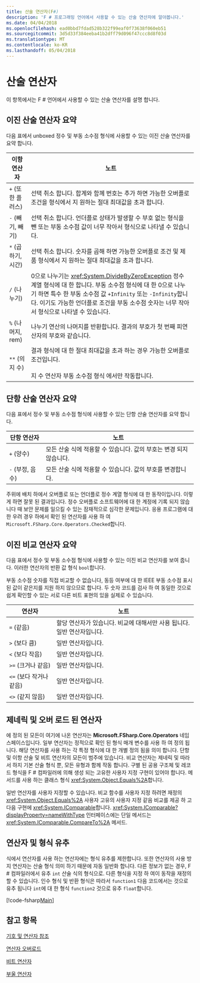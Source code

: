 ```yaml
---
title: 산술 연산자(F#)
description: 'F # 프로그래밍 언어에서 사용할 수 있는 산술 연산자에 알아봅니다.'
ms.date: 04/04/2018
ms.openlocfilehash: ead0bbd7fdad528b322f99eaf0f73638f060eb51
ms.sourcegitcommit: 3d5d33f384eeba41b2dff79d096f47ccc8d8f03d
ms.translationtype: MT
ms.contentlocale: ko-KR
ms.lasthandoff: 05/04/2018
---
```

# <a name="arithmetic-operators"></a>산술 연산자

이 항목에서는 F # 언어에서 사용할 수 있는 산술 연산자를 설명 합니다.

## <a name="summary-of-binary-arithmetic-operators"></a>이진 산술 연산자 요약
다음 표에서 unboxed 정수 및 부동 소수점 형식에 사용할 수 있는 이진 산술 연산자를 요약 합니다.

|이항 연산자|노트|
|---------------|-----|
|`+` (또한 플러스)|선택 취소 합니다. 합계와 함께 번호는 추가 하면 가능한 오버플로 조건을 형식에서 지 원하는 절대 최대값을 초과 합니다.|
|`-` (빼기, 빼기)|선택 취소 합니다. 언더플로 상태가 발생할 수 부호 없는 형식을 뺀 또는 부동 소수점 값이 너무 작아서 형식으로 나타낼 수 있습니다.|
|`*` (곱하기, 시간)|선택 취소 합니다. 숫자를 곱해 하면 가능한 오버플로 조건 및 제품 형식에서 지 원하는 절대 최대값을 초과 합니다.|
|`/` (나누기)|0으로 나누기는 <xref:System.DivideByZeroException> 정수 계열 형식에 대 한 합니다. 부동 소수점 형식에 대 한 0으로 나누기 하면 특수 한 부동 소수점 값 `+Infinity` 또는 `-Infinity`합니다. 이기도 가능한 언더플로 조건을 부동 소수점 숫자는 너무 작아서 형식으로 나타낼 수 있습니다.|
|`%` (나머지, rem)|나누기 연산의 나머지를 반환합니다. 결과의 부호가 첫 번째 피연산자의 부호와 같습니다.|
|`**` (의 지 수)|결과 형식에 대 한 절대 최대값을 초과 하는 경우 가능한 오버플로 조건입니다.<br /><br />지 수 연산자 부동 소수점 형식 에서만 작동합니다.|

## <a name="summary-of-unary-arithmetic-operators"></a>단항 산술 연산자 요약
다음 표에서 정수 및 부동 소수점 형식에 사용할 수 있는 단항 산술 연산자를 요약 합니다.


|단항 연산자|노트|
|--------------|-----|
|`+` (양수)|모든 산술 식에 적용할 수 있습니다. 값의 부호는 변경 되지 않습니다.|
|`-` (부정, 음수)|모든 산술 식에 적용할 수 있습니다. 값의 부호를 변경합니다.|
주위에 배치 하에서 오버플로 또는 언더플로 정수 계열 형식에 대 한 동작이입니다. 이렇게 하면 잘못 된 결과입니다. 정수 오버플로 소프트웨어에 대 한 계정에 기록 되지 않습니다 때 보안 문제를 일으킬 수 있는 잠재적으로 심각한 문제입니다. 응용 프로그램에 대 한 우려 경우 하에서 확인 된 연산자를 사용 하 여 `Microsoft.FSharp.Core.Operators.Checked`합니다.


## <a name="summary-of-binary-comparison-operators"></a>이진 비교 연산자 요약
다음 표에서 정수 및 부동 소수점 형식에 사용할 수 있는 이진 비교 연산자를 보여 줍니다. 이러한 연산자의 반환 값 형식 `bool`합니다.

부동 소수점 숫자를 직접 비교할 수 없습니다, 동등 여부에 대 한 IEEE 부동 소수점 표시 된 값이 같은지를 지원 하지 않으므로 합니다. 두 숫자 코드를 검사 하 여 동일한 것으로 쉽게 확인할 수 있는 서로 다른 비트 표현의 있을 실제로 수 있습니다.



|연산자|노트|
|--------|-----|
|`=` (같음)|할당 연산자가 있습니다. 비교에 대해서만 사용 됩니다. 일반 연산자입니다.|
|`>` (보다 큼)|일반 연산자입니다.|
|`<` (보다 작음)|일반 연산자입니다.|
|`>=` (크거나 같음)|일반 연산자입니다.|
|`<=` (보다 작거나 같음)|일반 연산자입니다.|
|`<>` (같지 않음)|일반 연산자입니다.|

## <a name="overloaded-and-generic-operators"></a>제네릭 및 오버 로드 된 연산자
에 정의 된 모든이 여기에 나온 연산자는 **Microsoft.FSharp.Core.Operators** 네임 스페이스입니다. 일부 연산자는 정적으로 확인 된 형식 매개 변수를 사용 하 여 정의 됩니다. 해당 연산자를 사용 하는 각 특정 형식에 대 한 개별 정의 됨을 의미 합니다. 단항 및 이항 산술 및 비트 연산자의 모든이 범주에 있습니다. 비교 연산자는 제네릭 및 따라서 하지 기본 산술 형식 뿐, 모든 유형과 함께 작동 합니다. 구별 된 공용 구조체 및 레코드 형식을 F # 컴파일러에 의해 생성 되는 고유한 사용자 지정 구현이 있어야 합니다. 메서드를 사용 하는 클래스 형식 <xref:System.Object.Equals%2A>합니다.

일반 연산자를 사용자 지정할 수 있습니다. 비교 함수를 사용자 지정 하려면 재정의 <xref:System.Object.Equals%2A> 사용자 고유의 사용자 지정 같음 비교를 제공 하 고 다음 구현에 <xref:System.IComparable>합니다. <xref:System.IComparable?displayProperty=nameWithType> 인터페이스에는 단일 메서드는 <xref:System.IComparable.CompareTo%2A> 메서드.


## <a name="operators-and-type-inference"></a>연산자 및 형식 유추
식에서 연산자를 사용 하는 연산자에는 형식 유추를 제한합니다. 또한 연산자의 사용 방지 연산자는 산술 형식 의미 하기 때문에 자동 일반화 합니다. 다른 정보가 없는 경우, F # 컴파일러에서 유추 `int` 산술 식의 형식으로. 다른 형식을 지정 하 여이 동작을 재정의할 수 있습니다. 인수 형식 및 반환 형식은 따라서 `function1` 다음 코드에서는 것으로 유추 됩니다 `int`에 대 한 형식 `function2` 것으로 유추 `float`합니다.

[!code-fsharp[Main](../../../../samples/snippets/fsharp/lang-ref-1/snippet3501.fs)]
    
## <a name="see-also"></a>참고 항목
[기호 및 연산자 참조](index.md)

[연산자 오버로드](../operator-overloading.md)

[비트 연산자](bitwise-operators.md)

[부울 연산자](boolean-operators.md)
